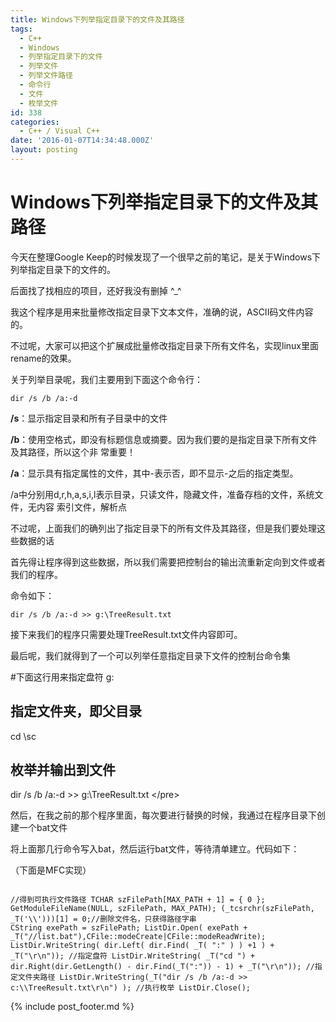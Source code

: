 ```yaml
---
title: Windows下列举指定目录下的文件及其路径
tags:
  - C++
  - Windows
  - 列举指定目录下的文件
  - 列举文件
  - 列举文件路径
  - 命令行
  - 文件
  - 枚举文件
id: 338
categories:
  - C++ / Visual C++
date: '2016-01-07T14:34:48.000Z'
layout: posting
---
```


# Windows下列举指定目录下的文件及其路径

今天在整理Google Keep的时候发现了一个很早之前的笔记，是关于Windows下列举指定目录下的文件的。

后面找了找相应的项目，还好我没有删掉 ^\_^

我这个程序是用来批量修改指定目录下文本文件，准确的说，ASCII码文件内容的。

不过呢，大家可以把这个扩展成批量修改指定目录下所有文件名，实现linux里面rename的效果。

关于列举目录呢，我们主要用到下面这个命令行：

```
dir /s /b /a:-d
```

**/s**：显示指定目录和所有子目录中的文件

**/b**：使用空格式，即没有标题信息或摘要。因为我们要的是指定目录下所有文件及其路径，所以这个非 常重要！

**/a**：显示具有指定属性的文件，其中-表示否，即不显示-之后的指定类型。

/a中分别用d,r,h,a,s,i,l表示目录，只读文件，隐藏文件，准备存档的文件，系统文件，无内容 索引文件，解析点

不过呢，上面我们的确列出了指定目录下的所有文件及其路径，但是我们要处理这些数据的话

首先得让程序得到这些数据，所以我们需要把控制台的输出流重新定向到文件或者我们的程序。

命令如下：

```
dir /s /b /a:-d >> g:\TreeResult.txt
```

接下来我们的程序只需要处理TreeResult.txt文件内容即可。

最后呢，我们就得到了一个可以列举任意指定目录下文件的控制台命令集

\#下面这行用来指定盘符 g:

## 指定文件夹，即父目录

cd \sc

## 枚举并输出到文件

dir /s /b /a:-d &gt;&gt; g:\TreeResult.txt &lt;/pre&gt;  

然后，在我之前的那个程序里面，每次要进行替换的时候，我通过在程序目录下创建一个bat文件

将上面那几行命令写入bat，然后运行bat文件，等待清单建立。代码如下：

（下面是MFC实现）

```
  
//得到可执行文件路径 TCHAR szFilePath[MAX_PATH + 1] = { 0 }; GetModuleFileName(NULL, szFilePath, MAX_PATH); (_tcsrchr(szFilePath, _T('\\')))[1] = 0;//删除文件名，只获得路径字串  
CString exePath = szFilePath; ListDir.Open( exePath + _T("//list.bat"),CFile::modeCreate|CFile::modeReadWrite); ListDir.WriteString( dir.Left( dir.Find( _T( ":" ) ) +1 ) + _T("\r\n")); //指定盘符 ListDir.WriteString( _T("cd ") + dir.Right(dir.GetLength() - dir.Find(_T(":")) - 1) + _T("\r\n")); //指定文件夹路径 ListDir.WriteString(_T("dir /s /b /a:-d >> c:\\TreeResult.txt\r\n") ); //执行枚举 ListDir.Close(); 
```



{% include post_footer.md %}